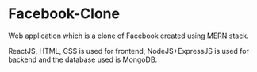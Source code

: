 # Facebook-Clone
Web application which is a clone of Facebook created using MERN stack.

ReactJS, HTML, CSS is used for frontend, NodeJS+ExpressJS is used for backend and the database used is MongoDB.
